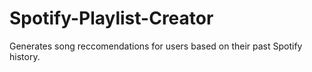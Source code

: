 # Spotify-Playlist-Creator
Generates song reccomendations for users based on their past Spotify history.
